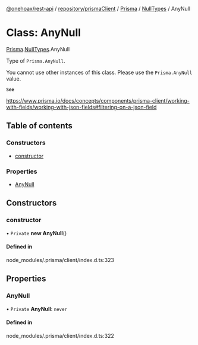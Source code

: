 [@onehoax/rest-api](../README.md) / [repository/prismaClient](../modules/repository_prismaClient.md) / [Prisma](../modules/repository_prismaClient.Prisma.md) / [NullTypes](../modules/repository_prismaClient.Prisma.NullTypes.md) / AnyNull

# Class: AnyNull

[Prisma](../modules/repository_prismaClient.Prisma.md).[NullTypes](../modules/repository_prismaClient.Prisma.NullTypes.md).AnyNull

Type of `Prisma.AnyNull`.

You cannot use other instances of this class. Please use the `Prisma.AnyNull` value.

**`See`**

https://www.prisma.io/docs/concepts/components/prisma-client/working-with-fields/working-with-json-fields#filtering-on-a-json-field

## Table of contents

### Constructors

- [constructor](repository_prismaClient.Prisma.NullTypes.AnyNull.md#constructor)

### Properties

- [AnyNull](repository_prismaClient.Prisma.NullTypes.AnyNull.md#anynull)

## Constructors

### constructor

• `Private` **new AnyNull**()

#### Defined in

node_modules/.prisma/client/index.d.ts:323

## Properties

### AnyNull

• `Private` **AnyNull**: `never`

#### Defined in

node_modules/.prisma/client/index.d.ts:322
